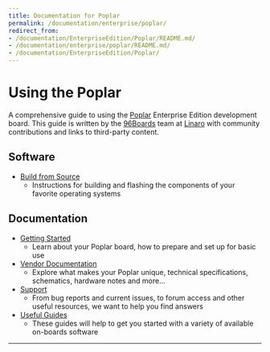 ```yaml
---
title: Documentation for Poplar
permalink: /documentation/enterprise/poplar/
redirect_from:
- /documentation/EnterpriseEdition/Poplar/README.md/
- /documentation/enterprise/poplar/README.md/
- /documentation/EnterpriseEdition/Poplar/
---
```

# Using the Poplar

A comprehensive guide to using the [Poplar](https://www.96boards.org/product/poplar/) Enterprise Edition development board. This guide is written by the [96Boards](https://www.96boards.org) team at [Linaro](http://www.linaro.org) with community contributions and links to third-party content.

## Software

- [Build from Source](build/)
   - Instructions for building and flashing the components of your favorite operating systems

## Documentation

- [Getting Started](getting-started/)
   - Learn about your Poplar board, how to prepare and set up for basic use
- [Vendor Documentation](hardware-docs/)
   - Explore what makes your Poplar unique, technical specifications, schematics, hardware notes and more...
- [Support](support/)
   - From bug reports and current issues, to forum access and other useful resources, we want to help you find answers   
- [Useful Guides](guides/)
  - These guides will help to get you started with a variety of available on-boards software

***
